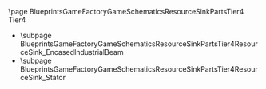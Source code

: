\page BlueprintsGameFactoryGameSchematicsResourceSinkPartsTier4 Tier4
- \subpage BlueprintsGameFactoryGameSchematicsResourceSinkPartsTier4ResourceSink_EncasedIndustrialBeam
- \subpage BlueprintsGameFactoryGameSchematicsResourceSinkPartsTier4ResourceSink_Stator

